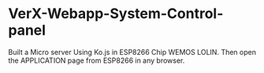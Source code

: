 # VerX-Webapp-System-Control-panel
Built a Micro server Using Ko.js in ESP8266 Chip WEMOS LOLIN. Then open the APPLICATION page from ESP8266 in any browser.
